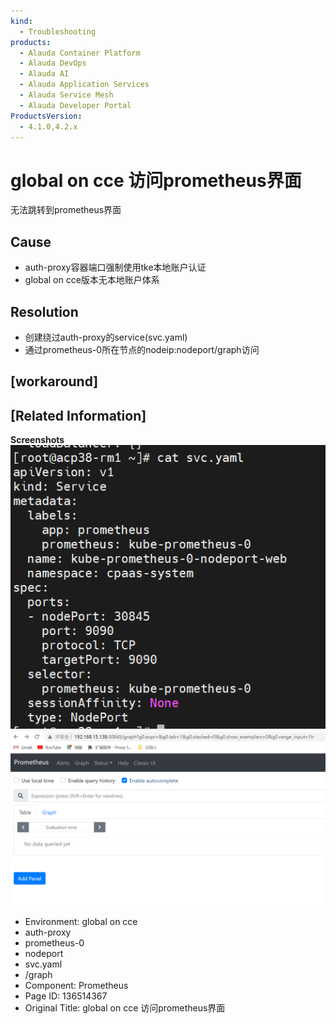 ```yaml
---
kind:
  - Troubleshooting
products:
  - Alauda Container Platform
  - Alauda DevOps
  - Alauda AI
  - Alauda Application Services
  - Alauda Service Mesh
  - Alauda Developer Portal
ProductsVersion:
  - 4.1.0,4.2.x
---
```

<!-- A type of document that involves encountering a fault, diagnosing it, performing root cause analysis, and providing solutions. -->

# global on cce 访问prometheus界面

无法跳转到prometheus界面

## Cause
- auth-proxy容器端口强制使用tke本地账户认证
- global on cce版本无本地账户体系

## Resolution
- 创建绕过auth-proxy的service(svc.yaml)
- 通过prometheus-0所在节点的nodeip:nodeport/graph访问

## [workaround]

## [Related Information]
**Screenshots**
![](assets/global-on-cce-fang-wen-prometheusjie-mian/image2023-1-12_18-41-51.png)
![](assets/global-on-cce-fang-wen-prometheusjie-mian/image2023-1-12_18-43-17.png)
- Environment: global on cce
- auth-proxy
- prometheus-0
- nodeport
- svc.yaml
- /graph
- Component: Prometheus
- Page ID: 136514367
- Original Title: global on cce 访问prometheus界面
